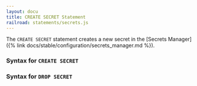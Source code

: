 ```yaml
---
layout: docu
title: CREATE SECRET Statement
railroad: statements/secrets.js
---
```


The `CREATE SECRET` statement creates a new secret in the [Secrets Manager]({% link docs/stable/configuration/secrets_manager.md %}).

### Syntax for `CREATE SECRET`

<div id="rrdiagram1"></div>

### Syntax for `DROP SECRET`

<div id="rrdiagram2"></div>

